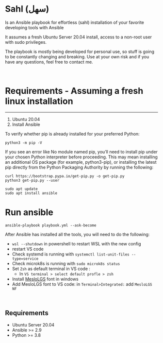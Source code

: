 # Sahl (سهل) 


Is an Ansible playbook for effortless (sahl) installation of your favorite developing tools with Ansible

It assumes a fresh Ubuntu Server 20.04 install, access to a non-root user with sudo privileges.

The playbook is mostly being developed for personal use, so stuff is going to be constantly changing and breaking. Use at your own risk and if you have any questions, feel free to contact me.


<br>

# Requirements - Assuming a fresh linux installation
------------
1) Ubuntu 20.04
2) Install Ansible 



To verify whether pip is already installed for your preferred Python:
```
python3 -m pip -V
```


If you see an error like No module named pip, you’ll need to install pip under your chosen Python interpreter before proceeding. This may mean installing an additional OS package (for example, python3-pip), or installing the latest pip directly from the Python Packaging Authority by running the following:

```
curl https://bootstrap.pypa.io/get-pip.py -o get-pip.py
python3 get-pip.py --user
```





```
sudo apt update
sudo apt install ansible
```


# Run ansible
```
ansible-playbook playbook.yml --ask-become
```


After Ansible has installed all the tools, you will need to do the following:

- `wsl --shutdown` in powershell to restart WSL with the new config
- restart VS code
- Check systemd is running with ` systemctl list-unit-files --type=service `
- Check microk8s is running with `sudo microk8s status`
- Set `Zsh` as default terminal in VS code :
    - In `VS terminal > select default profle > zsh`
- Install [MesloLGS](https://github.com/romkatv/powerlevel10k#meslo-nerd-font-patched-for-powerlevel10k) font in windows
-  Add MesloLGS font to  VS code: in  `Terminal>Integrated:` add  `MesloLGS NF` 



<br>

Requirements
------------
- Ubuntu Server 20.04
- Ansible >= 2.9
- Python >= 3.8